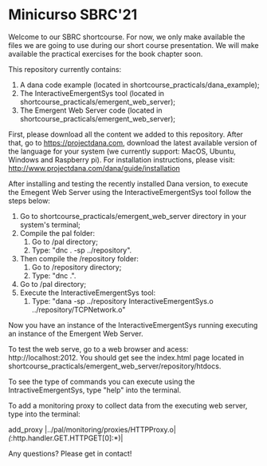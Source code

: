 # Minicurso SBRC'21

Welcome to our SBRC shortcourse. For now, we only make available the files we are going to use during our short course presentation. We will make available the practical exercises for the book chapter soon.

This repository currently contains: 

1. A dana code example (located in shortcourse_practicals/dana_example);
2. The InteractiveEmergentSys tool (located in shortcourse_practicals/emergent_web_server);
3. The Emergent Web Server code (located in shortcourse_practicals/emergent_web_server);

First, please download all the content we added to this repository. After that, go to https://projectdana.com, download the latest available version of the language for your system (we currently support: MacOS, Ubuntu, Windows and Raspberry pi). For installation instructions, please visit: http://www.projectdana.com/dana/guide/installation

After installing and testing the recently installed Dana version, to execute the Emegent Web Server using the InteractiveEmergentSys tool follow the steps below:

1. Go to shortcourse_practicals/emergent_web_server directory in your system's terminal;
2. Compile the pal folder:
    1. Go to /pal directory;
    2. Type: "dnc . -sp ../repository".
3. Then compile the /repository folder:
    1. Go to /repository directory;
    2. Type: "dnc .".
4. Go to /pal directory;
5. Execute the InteractiveEmergentSys tool:
    1. Type: "dana -sp ../repository InteractiveEmergentSys.o ../repository/TCPNetwork.o"

Now you have an instance of the InteractiveEmergentSys running executing an instance of the Emergent Web Server.

To test the web serve, go to a web browser and acess: http://localhost:2012. You should get see the index.html page located in shortcourse_practicals/emergent_web_server/repository/htdocs.

To see the type of commands you can execute using the IntractiveEmergentSys, type "help" into the terminal.

To add a monitoring proxy to collect data from the executing web server, type into the terminal:

add_proxy |../pal/monitoring/proxies/HTTPProxy.o|*(*:http.handler.GET.HTTPGET[0]:*)|

Any questions? Please get in contact!

